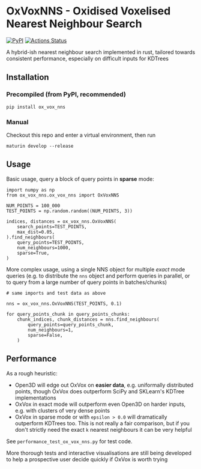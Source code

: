 # OxVoxNNS - **Ox**idised **Vox**elised **N**earest **N**eighbour **S**earch

[![PyPI](https://img.shields.io/pypi/v/cibuildwheel.svg)](https://pypi.org/project/ox-vox-nns/)
[![Actions Status](https://github.com/hacmorgan/OxVoxNNS/workflows/CI/badge.svg)](https://github.com/hacmorgan/OxVoxNNS/actions)

A hybrid-ish nearest neighbour search implemented in rust, tailored towards consistent performance, especially on difficult inputs for KDTrees


## Installation
### Precompiled (from PyPI, recommended)
```
pip install ox_vox_nns
```

### Manual
Checkout this repo and enter a virtual environment, then run
```
maturin develop --release
```


## Usage
Basic usage, query a block of query points in **sparse** mode:
```
import numpy as np
from ox_vox_nns.ox_vox_nns import OxVoxNNS

NUM_POINTS = 100_000
TEST_POINTS = np.random.random((NUM_POINTS, 3))

indices, distances = ox_vox_nns.OxVoxNNS(
    search_points=TEST_POINTS,
    max_dist=0.05,
).find_neighbours(
    query_points=TEST_POINTS,
    num_neighbours=1000,
    sparse=True,
)
```

More complex usage, using a single NNS object for multiple *exact* mode queries (e.g. to distribute the `nns` object and perform queries in parallel, or to query from a large number of query points in batches/chunks)
```
# same imports and test data as above

nns = ox_vox_nns.OxVoxNNS(TEST_POINTS, 0.1)

for query_points_chunk in query_points_chunks:
    chunk_indices, chunk_distances = nns.find_neighbours(
        query_points=query_points_chunk,
        num_neighbours=1,
        sparse=False,
    )
```


## Performance
As a rough heuristic:

- Open3D will edge out OxVox on **easier data**, e.g. uniformally distributed points, though OxVox does outperform SciPy and SKLearn's KDTree implementations
- OxVox in exact mode will outperform even Open3D on harder inputs, e.g. with clusters of very dense points
- OxVox in sparse mode or with `epsilon > 0.0` will dramatically outperform KDTrees too. This is not really a fair comparison, but if you don't strictly need the exact `k` nearest neighbours it can be very helpful

See `performance_test_ox_vox_nns.py` for test code.

More thorough tests and interactive visualisations are still being developed to help a prospective user decide quickly if OxVox is worth trying
